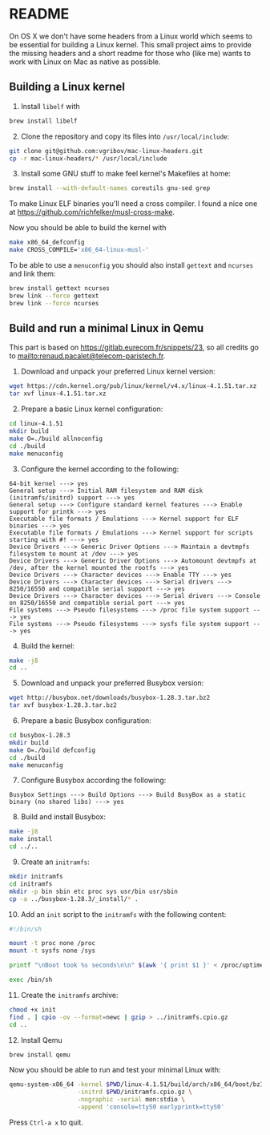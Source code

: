 # README

On OS X we don't have some headers from a Linux world which seems to be
essential for building a Linux kernel. This small project aims to provide the
missing headers and a short readme for those who (like me) wants to work with
Linux on Mac as native as possible.

## Building a Linux kernel

1. Install `libelf` with

```sh
brew install libelf
```

2. Clone the repository and copy its files into `/usr/local/include`:

```sh
git clone git@github.com:vgribov/mac-linux-headers.git
cp -r mac-linux-headers/* /usr/local/include
```

3. Install some GNU stuff to make feel kernel's Makefiles at home:

```sh
brew install --with-default-names coreutils gnu-sed grep
```

To make Linux ELF binaries you'll need a cross compiler. I found a nice one at
<https://github.com/richfelker/musl-cross-make>.

Now you should be able to build the kernel with

```sh
make x86_64_defconfig
make CROSS_COMPILE='x86_64-linux-musl-'
```

To be able to use a `menuconfig` you should also install `gettext` and
`ncurses` and link them:

```sh
brew install gettext ncurses
brew link --force gettext
brew link --force ncurses
```

## Build and run a minimal Linux in Qemu

This part is based on <https://gitlab.eurecom.fr/snippets/23>, so all credits
go to <mailto:renaud.pacalet@telecom-paristech.fr>.

1. Download and unpack your preferred Linux kernel version:

```sh
wget https://cdn.kernel.org/pub/linux/kernel/v4.x/linux-4.1.51.tar.xz
tar xvf linux-4.1.51.tar.xz
```

2. Prepare a basic Linux kernel configuration:

```sh
cd linux-4.1.51
mkdir build
make O=./build allnoconfig
cd ./build
make menuconfig
```

3. Configure the kernel according to the following:

```
64-bit kernel ---> yes
General setup ---> Initial RAM filesystem and RAM disk (initramfs/initrd) support ---> yes
General setup ---> Configure standard kernel features ---> Enable support for printk ---> yes
Executable file formats / Emulations ---> Kernel support for ELF binaries ---> yes
Executable file formats / Emulations ---> Kernel support for scripts starting with #! ---> yes
Device Drivers ---> Generic Driver Options ---> Maintain a devtmpfs filesystem to mount at /dev ---> yes
Device Drivers ---> Generic Driver Options ---> Automount devtmpfs at /dev, after the kernel mounted the rootfs ---> yes
Device Drivers ---> Character devices ---> Enable TTY ---> yes
Device Drivers ---> Character devices ---> Serial drivers ---> 8250/16550 and compatible serial support ---> yes
Device Drivers ---> Character devices ---> Serial drivers ---> Console on 8250/16550 and compatible serial port ---> yes
File systems ---> Pseudo filesystems ---> /proc file system support ---> yes
File systems ---> Pseudo filesystems ---> sysfs file system support ---> yes
```

4. Build the kernel:

```sh
make -j8
cd ..
```

5. Download and unpack your preferred Busybox version:

```sh
wget http://busybox.net/downloads/busybox-1.28.3.tar.bz2
tar xvf busybox-1.28.3.tar.bz2
```

6. Prepare a basic Busybox configuration:

```sh
cd busybox-1.28.3
mkdir build
make O=./build defconfig
cd ./build
make menuconfig
```

7. Configure Busybox according the following:

```
Busybox Settings ---> Build Options ---> Build BusyBox as a static binary (no shared libs) ---> yes
```

8. Build and install Busybox:

```sh
make -j8
make install
cd ../..
```

9. Create an `initramfs`:

```sh
mkdir initramfs
cd initramfs
mkdir -p bin sbin etc proc sys usr/bin usr/sbin
cp -a ../busybox-1.28.3/_install/* .
```

10. Add an `init` script to the `initramfs` with the following content:

```sh
#!/bin/sh

mount -t proc none /proc
mount -t sysfs none /sys

printf "\nBoot took %s seconds\n\n" $(awk '{ print $1 }' < /proc/uptime)

exec /bin/sh
```

11. Create the `initramfs` archive:

```sh
chmod +x init
find . | cpio -ov --format=newc | gzip > ../initramfs.cpio.gz
cd ..
```

12. Install Qemu

```sh
brew install qemu
```

Now you should be able to run and test your minimal Linux with:

```sh
qemu-system-x86_64 -kernel $PWD/linux-4.1.51/build/arch/x86_64/boot/bzImage \
                   -initrd $PWD/initramfs.cpio.gz \
                   -nographic -serial mon:stdio \
                   -append 'console=ttyS0 earlyprintk=ttyS0'
```

Press `Ctrl-a x` to quit.
